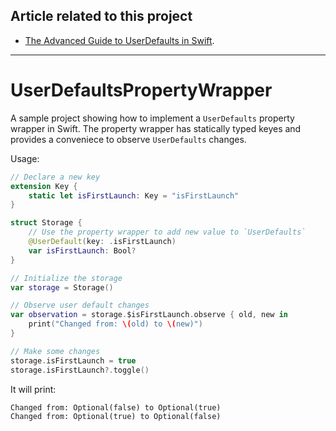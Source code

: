 ## Article related to this project

- [The Advanced Guide to UserDefaults in Swift](https://www.vadimbulavin.com/advanced-guide-to-userdefaults-in-swift/).

---

# UserDefaultsPropertyWrapper

A sample project showing how to implement a `UserDefaults` property wrapper in Swift. The property wrapper has statically typed keyes and provides a conveniece to observe `UserDefaults` changes.

Usage:

```swift
// Declare a new key
extension Key {
    static let isFirstLaunch: Key = "isFirstLaunch"
}

struct Storage {
    // Use the property wrapper to add new value to `UserDefaults`
    @UserDefault(key: .isFirstLaunch)
    var isFirstLaunch: Bool?
}

// Initialize the storage
var storage = Storage()

// Observe user default changes
var observation = storage.$isFirstLaunch.observe { old, new in
    print("Changed from: \(old) to \(new)")
}

// Make some changes
storage.isFirstLaunch = true
storage.isFirstLaunch?.toggle()
````

It will print:

```
Changed from: Optional(false) to Optional(true)
Changed from: Optional(true) to Optional(false)
```
